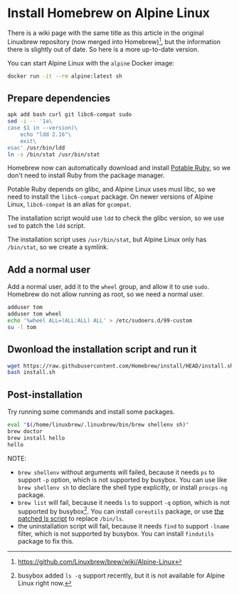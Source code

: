 # Install Homebrew on Alpine Linux

There is a wiki page with the same title as this article in the original Linuxbrew repository
(now merged into Homebrew)[^1], but the information there is slightly out of date. So here is a
more up-to-date version.

[^1]: <https://github.com/Linuxbrew/brew/wiki/Alpine-Linux>

You can start Alpine Linux with the `alpine` Docker image:

```sh
docker run -it --rm alpine:latest sh
```

## Prepare dependencies

```sh
apk add bash curl git libc6-compat sudo
sed -i -- '1a\
case $1 in --version)\
    echo "ldd 2.16"\
    exit\
esac' /usr/bin/ldd
ln -s /bin/stat /usr/bin/stat
```

Homebrew now can automatically download and install [Potable Ruby](https://github.com/Homebrew/homebrew-portable-ruby),
so we don't need to install Ruby from the package manager.

Potable Ruby depends on glibc, and Alpine Linux uses musl libc, so we need to install the `libc6-compat` package. On
newer versions of Alpine Linux, `libc6-compat` is an alias for `gcompat`.

The installation script would use `ldd` to check the glibc version, so we use `sed` to patch the `ldd` script.

The installation script uses `/usr/bin/stat`, but Alpine Linux only has `/bin/stat`, so we create a symlink.

## Add a normal user

Add a normal user, add it to the `wheel` group, and allow it to use `sudo`. Homebrew do not allow running as root, so we
need a normal user.

```sh
adduser tom
adduser tom wheel
echo '%wheel ALL=(ALL:ALL) ALL' > /etc/sudoers.d/99-custom
su -l tom
```

## Dwonload the installation script and run it

```sh
wget https://raw.githubusercontent.com/Homebrew/install/HEAD/install.sh
bash install.sh
```

## Post-installation

Try running some commands and install some packages.

```sh
eval "$(/home/linuxbrew/.linuxbrew/bin/brew shellenv sh)"
brew doctor
brew install hello
hello
```

NOTE:

- `brew shellenv` without arguments will failed, because it needs `ps` to support `-p` option, which is not supported
by busybox. You can use like `brew shellenv sh` to declare the shell type explicitly, or install `procps-ng` package.
- `brew list` will fail, because it needs `ls` to support `-q` option, which is not supported by busybox[^2]. You can
install `coreutils` package, or use [the patched ls script](./patched-ls.sh) to replace `/bin/ls`.
- the uninstallation script will fail, because it needs `find` to support `-lname` filter, which is not supported by
busybox. You can install `findutils` package to fix this.

[^2]: busybox added `ls -q` support recently, but it is not available for Alpine Linux right now.
